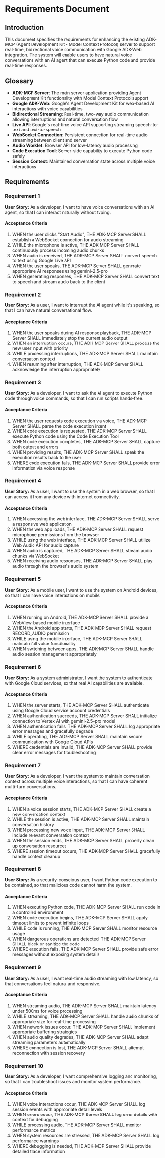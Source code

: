 # Requirements Document

## Introduction

This document specifies the requirements for enhancing the existing ADK-MCP (Agent Development Kit - Model Context Protocol) server to support real-time, bidirectional voice communication with Google ADK-Web integration. The system will enable users to have natural voice conversations with an AI agent that can execute Python code and provide real-time responses.

## Glossary

- **ADK-MCP Server**: The main server application providing Agent Development Kit functionality with Model Context Protocol support
- **Google ADK-Web**: Google's Agent Development Kit for web-based AI interactions with voice capabilities
- **Bidirectional Streaming**: Real-time, two-way audio communication allowing interruptions and natural conversation flow
- **Live API**: Google's real-time voice API supporting streaming speech-to-text and text-to-speech
- **WebSocket Connection**: Persistent connection for real-time audio streaming between client and server
- **Audio Worklet**: Browser API for low-latency audio processing
- **Code Execution Tool**: Server-side capability to execute Python code safely
- **Session Context**: Maintained conversation state across multiple voice interactions

## Requirements

### Requirement 1

**User Story:** As a developer, I want to have voice conversations with an AI agent, so that I can interact naturally without typing.

#### Acceptance Criteria

1. WHEN the user clicks "Start Audio", THE ADK-MCP Server SHALL establish a WebSocket connection for audio streaming
2. WHILE the microphone is active, THE ADK-MCP Server SHALL continuously process incoming audio chunks
3. WHEN audio is received, THE ADK-MCP Server SHALL convert speech to text using Google Live API
4. WHEN the user speaks, THE ADK-MCP Server SHALL generate appropriate AI responses using gemini-2.5-pro
5. WHEN generating responses, THE ADK-MCP Server SHALL convert text to speech and stream audio back to the client

### Requirement 2

**User Story:** As a user, I want to interrupt the AI agent while it's speaking, so that I can have natural conversational flow.

#### Acceptance Criteria

1. WHEN the user speaks during AI response playback, THE ADK-MCP Server SHALL immediately stop the current audio output
2. WHEN an interruption occurs, THE ADK-MCP Server SHALL process the new user input with priority
3. WHILE processing interruptions, THE ADK-MCP Server SHALL maintain conversation context
4. WHEN resuming after interruption, THE ADK-MCP Server SHALL acknowledge the interruption appropriately

### Requirement 3

**User Story:** As a developer, I want to ask the AI agent to execute Python code through voice commands, so that I can run scripts hands-free.

#### Acceptance Criteria

1. WHEN the user requests code execution via voice, THE ADK-MCP Server SHALL parse the code execution intent
2. WHEN code execution is requested, THE ADK-MCP Server SHALL execute Python code using the Code Execution Tool
3. WHEN code execution completes, THE ADK-MCP Server SHALL capture both output and errors
4. WHEN providing results, THE ADK-MCP Server SHALL speak the execution results back to the user
5. WHERE code execution fails, THE ADK-MCP Server SHALL provide error information via voice response

### Requirement 4

**User Story:** As a user, I want to use the system in a web browser, so that I can access it from any device with internet connectivity.

#### Acceptance Criteria

1. WHEN accessing the web interface, THE ADK-MCP Server SHALL serve a responsive web application
2. WHEN the web app loads, THE ADK-MCP Server SHALL request microphone permissions from the browser
3. WHILE using the web interface, THE ADK-MCP Server SHALL utilize Web Audio API for audio capture
4. WHEN audio is captured, THE ADK-MCP Server SHALL stream audio chunks via WebSocket
5. WHEN receiving audio responses, THE ADK-MCP Server SHALL play audio through the browser's audio system

### Requirement 5

**User Story:** As a mobile user, I want to use the system on Android devices, so that I can have voice interactions on mobile.

#### Acceptance Criteria

1. WHEN running on Android, THE ADK-MCP Server SHALL provide a WebView-based mobile interface
2. WHEN the Android app starts, THE ADK-MCP Server SHALL request RECORD_AUDIO permission
3. WHILE using the mobile interface, THE ADK-MCP Server SHALL maintain full voice functionality
4. WHEN switching between apps, THE ADK-MCP Server SHALL handle audio session management appropriately

### Requirement 6

**User Story:** As a system administrator, I want the system to authenticate with Google Cloud services, so that real AI capabilities are available.

#### Acceptance Criteria

1. WHEN the server starts, THE ADK-MCP Server SHALL authenticate using Google Cloud service account credentials
2. WHEN authentication succeeds, THE ADK-MCP Server SHALL initialize connection to Vertex AI with gemini-2.5-pro model
3. WHEN authentication fails, THE ADK-MCP Server SHALL log appropriate error messages and gracefully degrade
4. WHILE operating, THE ADK-MCP Server SHALL maintain secure communication with Google Cloud APIs
5. WHERE credentials are invalid, THE ADK-MCP Server SHALL provide clear error messages for troubleshooting

### Requirement 7

**User Story:** As a developer, I want the system to maintain conversation context across multiple voice interactions, so that I can have coherent multi-turn conversations.

#### Acceptance Criteria

1. WHEN a voice session starts, THE ADK-MCP Server SHALL create a new conversation context
2. WHILE the session is active, THE ADK-MCP Server SHALL maintain conversation history
3. WHEN processing new voice input, THE ADK-MCP Server SHALL include relevant conversation context
4. WHEN the session ends, THE ADK-MCP Server SHALL properly clean up conversation resources
5. WHERE session timeout occurs, THE ADK-MCP Server SHALL gracefully handle context cleanup

### Requirement 8

**User Story:** As a security-conscious user, I want Python code execution to be contained, so that malicious code cannot harm the system.

#### Acceptance Criteria

1. WHEN executing Python code, THE ADK-MCP Server SHALL run code in a controlled environment
2. WHEN code execution begins, THE ADK-MCP Server SHALL apply timeout limits to prevent infinite loops
3. WHILE code is running, THE ADK-MCP Server SHALL monitor resource usage
4. WHEN dangerous operations are detected, THE ADK-MCP Server SHALL block or sanitize the code
5. WHERE execution fails, THE ADK-MCP Server SHALL provide safe error messages without exposing system details

### Requirement 9

**User Story:** As a user, I want real-time audio streaming with low latency, so that conversations feel natural and responsive.

#### Acceptance Criteria

1. WHEN streaming audio, THE ADK-MCP Server SHALL maintain latency under 500ms for voice processing
2. WHILE streaming, THE ADK-MCP Server SHALL handle audio chunks of appropriate size for real-time processing
3. WHEN network issues occur, THE ADK-MCP Server SHALL implement appropriate buffering strategies
4. WHEN audio quality degrades, THE ADK-MCP Server SHALL adapt streaming parameters automatically
5. WHERE connection is lost, THE ADK-MCP Server SHALL attempt reconnection with session recovery

### Requirement 10

**User Story:** As a developer, I want comprehensive logging and monitoring, so that I can troubleshoot issues and monitor system performance.

#### Acceptance Criteria

1. WHEN voice interactions occur, THE ADK-MCP Server SHALL log session events with appropriate detail levels
2. WHEN errors occur, THE ADK-MCP Server SHALL log error details with context for debugging
3. WHILE processing audio, THE ADK-MCP Server SHALL monitor performance metrics
4. WHEN system resources are stressed, THE ADK-MCP Server SHALL log performance warnings
5. WHERE debugging is needed, THE ADK-MCP Server SHALL provide detailed trace information